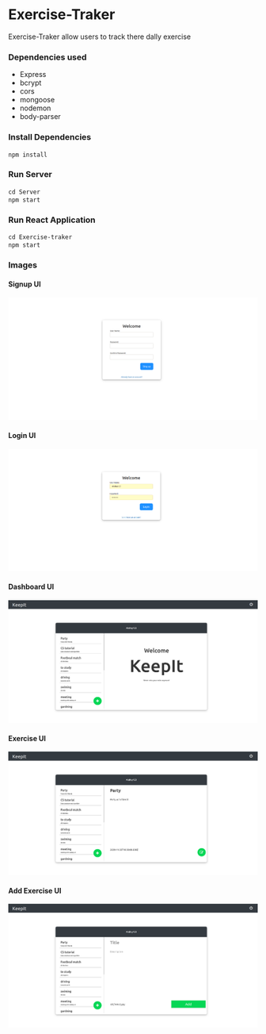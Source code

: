 # Exercise-Traker

Exercise-Traker allow users to track there dally exercise

### Dependencies used
* Express
* bcrypt
* cors
* mongoose
* nodemon
* body-parser


### Install Dependencies
    npm install

### Run Server
    cd Server
    npm start

### Run React Application
    cd Exercise-traker
    npm start

### Images

#### Signup UI
![Signup](./images/signup.png)


#### Login UI
![Login](./images/login.png)

#### Dashboard UI
![Dashboard](./images/dashboard.png)

#### Exercise UI
![Exercise](./images/exercise.png)

#### Add Exercise UI
![Add Ecercise](./images/add_exercise.png)